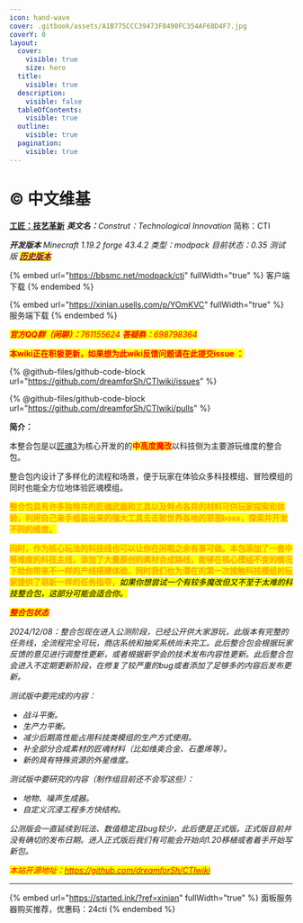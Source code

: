 ```yaml
---
icon: hand-wave
cover: .gitbook/assets/A1B775CCC39473F8490FC354AF68D4F7.jpg
coverY: 0
layout:
  cover:
    visible: true
    size: hero
  title:
    visible: true
  description:
    visible: false
  tableOfContents:
    visible: true
  outline:
    visible: true
  pagination:
    visible: true
---
```


# ©️ 中文维基



[**工匠：技艺革新**](https://www.mcmod.cn/modpack/989.html)    _**英文名：**&#x43;onstrut：Technological Innovation_   简称：CTI

_**开发版本**_  _Minecraft 1.19.2 forge 43.4.2   类型：modpack  目前状态：0.35 测试版_       [_<mark style="color:purple;">**历史版本**</mark>_](https://bbsmc.net/modpack/cti/versions)



{% embed url="https://bbsmc.net/modpack/cti" fullWidth="true" %}
客户端下载
{% endembed %}

{% embed url="https://xinian.usells.com/p/YOmKVC" fullWidth="true" %}
服务端下载
{% endembed %}

&#x20;     &#x20;

_<mark style="color:red;">**官方QQ群（闲聊）：**</mark><mark style="color:red;">761155624</mark>_             _<mark style="color:red;">**答疑群**</mark><mark style="color:red;">：698798364</mark>_

<mark style="color:red;">**本wiki正在积极更新，如果想为此wiki反馈问题请在此提交issue ：**</mark>

{% @github-files/github-code-block url="https://github.com/dreamforSh/CTIwiki/issues" %}

{% @github-files/github-code-block url="https://github.com/dreamforSh/CTIwiki/pulls" %}

**简介：**

本整合包是以[匠魂3](https://www.mcmod.cn/class/3725.html)为核心开发的的<mark style="color:red;">**中高度魔改**</mark>以科技侧为主要游玩维度的整合包。

整合包内设计了多样化的流程和场景，便于玩家在体验众多科技模组、冒险模组的同时也能全方位地体验匠魂模组。

<mark style="color:orange;">**整合包具有许多独特并的匠魂武器和工具以及特点各异的材料可供玩家探索和体验，利用自己亲手组装出来的强大工具去击败世界各地的邪恶boss，探索并开发不同的维度。**</mark>

<mark style="color:orange;">**同时，作为核心玩法的科技线也可以让你在闲暇之余有事可做。本包添加了一套中等难度的科技主线，添加了大量原创的素材合成路线，能够在核心模组不变的情况下给你带来不一样的产线搭建体验，同时我们也为潜在的第一次接触科技模组的玩家提供了萌新一样的任务指导，**</mark>_<mark style="background-color:yellow;">如果你想尝试一个有较多魔改但又不至于太难的科技整合包，这部分可能会适合你。</mark>_



_<mark style="color:red;">**整合包状态**</mark>_

_2024/12/08：整合包现在进入公测阶段，已经公开供大家游玩，此版本有完整的任务线，全流程完全可玩，商店系统和抽奖系统尚未完工。此后整合包会根据玩家反馈的意见进行调整性更新，或者根据新学会的技术发布内容性更新。此后整合包会进入不定期更新阶段，在修复了较严重的bug或者添加了足够多的内容后发布更新。_

_测试版中要完成的内容：_

* _战斗平衡。_
* _生产力平衡。_
* _减少后期高性能占用科技类模组的生产方式使用。_
* _补全部分合成素材的匠魂材料（比如维奥合金、石墨烯等）。_
* _新的具有特殊资源的外星维度。_

_测试版中要研究的内容（制作组目前还不会写这些）：_

* _地物、噪声生成器。_
* _自定义沉浸工程多方快结构。_

_公测版会一直延续到玩法、数值稳定且bug较少，此后便是正式版。正式版目前并没有确切的发布日期。进入正式版后我们有可能会开始向1.20移植或者着手开始写新包。_





_<mark style="color:red;background-color:yellow;">本站开源地址：</mark>_[_<mark style="color:red;background-color:yellow;">https://github.com/dreamforSh/CTIwiki</mark>_](https://github.com/dreamforSh/CTIwiki)



***



{% embed url="https://started.ink/?ref=xinian" fullWidth="true" %}
面板服务器购买推荐，优惠码：24cti
{% endembed %}

